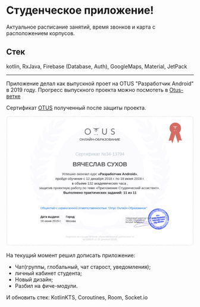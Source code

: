 # Студенческое приложение!
Актуальное расписание занятий, время звонков и карта с расположением корпусов.

## Стек
kotlin, RxJava, Firebase (Database, Auth), GoogleMaps, Material, JetPack
*** 
Приложение делал как выпускной проет на OTUS "Разработчик Android" в 2019 году.
Прогресс выпускного проекта можно посмотеть в [Otus-ветке](https://github.com/1lio/IMEiT/tree/otus)

Сертификат [OTUS](https://otus.ru/certificate/5fb781ba05b8418a986cc5dfc34d48a5/) полученный после защиты проекта. 

<p align="center">
  <img src="https://github.com/1lio/IMEiT/blob/master/art/screen-cert.png" />
</p>

На текущий момент решил дописать приложение:
 * Чат(группы, глобальный, чат старост, уведомления);
 * личный кабинет студента;
 * Новый дизайн;
 * Разбил на фиче-модули.

И обновить стек: KotlinKTS, Coroutines, Room, Socket.io
